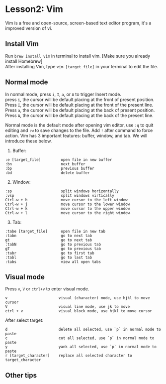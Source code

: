 # Lesson2: Vim
Vim is a free and open-source, screen-based text editor program, it's a improved version of vi.  

## Install Vim
Run `brew install vim` in terminal to install vim. [Make sure you already install Homebrew]  
After installing Vim, type `vim [target_file]` in your terminal to edit the file.  

## Normal mode
In normal mode, press `i`, `I`, `a`, or `A` to trigger Insert mode.  
press `i`, the cursor will be default placing at the front of present position.  
Press `I`, the cursor will be default placing at the front of the present line.  
Press `a`, the cursor will be default placing at the back of present position.  
Press `A`, the cursor will be default placing at the back of the present line.  

Normal mode is the default mode after opening vim editor, use `:q` to quit editing and `:w` to save changes to the file. 
Add `!` after command to force action. 
Vim has 3 important features: buffer, window, and tab. We will introduce these below.  
1. Buffer: 
```
:e [target_file]         open file in new buffer
:bn                      next buffer
:bp                      previous buffer
:bd                      delete buffer
```

2. Window:
```
:sp                      split windows horizontally 
:vsp                     split windows virtically
Ctrl-w + h               move cursor to the left window
Ctrl-w + j               move cursor to the lower window
Ctrl-w + k               move cursor to the upper window
Ctrl-w + l               move cursor to the right window
```

3. Tab:
```
:tabe [target_file]      open file in new tab 
:tabn                    go to next tab
gt                       go to next tab
:tabN                    go to previous tab
gT                       go to previous tab
:tabr                    go to first tab 
:tabl                    go to last tab
:tabs                    view all open tabs
```

## Visual mode
Press `v`, `V` or `ctrl+v` to enter visual mode.  
```
v                       visual (character) mode, use hjkl to move cursor
V                       visual line mode, use jk to move
ctrl + v                visual block mode, use hjkl to move cursor
```

After select target: 
```
d                       delete all selected, use `p` in normal mode to paste
c                       cut all selected, use `p` in normal mode to paste
y                       yank all selected, use `p` in normal mode to paste
r [target_character]    replace all selected character to target_character
```

## Other tips
